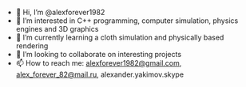 - 👋 Hi, I’m @alexforever1982
- 👀 I’m interested in C++ programming, computer simulation, physics engines and 3D graphics
- 🌱 I’m currently learning a cloth simulation and physically based rendering
- 💞️ I’m looking to collaborate on interesting projects
- 📫 How to reach me: alexforever1982@gmail.com, alex_forever_82@mail.ru, alexander.yakimov.skype

<!---
alexforever1982/alexforever1982 is a ✨ special ✨ repository because its `README.md` (this file) appears on your GitHub profile.
You can click the Preview link to take a look at your changes.
--->
